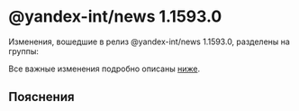 # @yandex-int/news 1.1593.0

<!-- ЧЕЛОВЕЧЕСКОЕ ВСТУПЛЕНИЕ -->

Изменения, вошедшие в релиз @yandex-int/news 1.1593.0, разделены на группы:

Все важные изменения подробно описаны [ниже](#Пояснения).

## Пояснения

